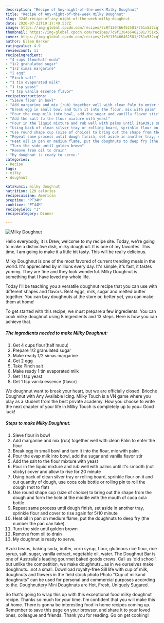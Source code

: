 ```yaml
---
description: "Recipe of Any-night-of-the-week Milky Doughnut"
title: "Recipe of Any-night-of-the-week Milky Doughnut"
slug: 3248-recipe-of-any-night-of-the-week-milky-doughnut
date: 2020-07-22T19:17:40.537Z
image: https://img-global.cpcdn.com/recipes/7c9f130466462581/751x532cq70/milky-doughnut-recipe-main-photo.jpg
thumbnail: https://img-global.cpcdn.com/recipes/7c9f130466462581/751x532cq70/milky-doughnut-recipe-main-photo.jpg
cover: https://img-global.cpcdn.com/recipes/7c9f130466462581/751x532cq70/milky-doughnut-recipe-main-photo.jpg
author: Ellen Barker
ratingvalue: 4.9
reviewcount: 11
recipeingredient:
- "4 cups flourhalf mudu"
- "1/2 granulated sugar"
- "1/2 simas margarine"
- "2 egg"
- "Pinch salt"
- "1 tin evaporated milk"
- "1 tsp yeast"
- "1 tsp vanila essence flavor"
recipeinstructions:
- "Sieve flour in bowl"
- "Add margarine and mix (rub) together well with clean Palm to enter the flour"
- "Break egg in small bowl and turn it into the flour, mix with palm"
- "Pour the evap milk into bowl, add the sugar and vanilla flavor stir"
- "Add the salt to the flour mixture with yeast"
- "Pour in the liquid mixture and rub well with palms until it&#39;s smooth (not sticky) cover and allow to rise for 20 minute"
- "Using back of clean silver tray or rolling board, sprinkle flour on it and cut quantity of dough, use coca cola bottle or rolling pin to roll the dough (not to flat)"
- "Use round shape cup (size of choice) to bring out the shape from the dough and form the hole at the middle with the mouth of coca cola bottle"
- "Repeat same process until dough finish, set aside in another tray, sprinkle flour and cover to rise again for 5/10 minute"
- "Heat oil in pan on medium flame, put the doughnuts to deep fry (the number the pan can take)"
- "Turn the side until golden brown"
- "Remove from oil to drain"
- "My doughnut is ready to serve."
categories:
- Recipe
tags:
- milky
- doughnut

katakunci: milky doughnut 
nutrition: 129 calories
recipecuisine: American
preptime: "PT34M"
cooktime: "PT44M"
recipeyield: "1"
recipecategory: Dinner

---
```



![Milky Doughnut](https://img-global.cpcdn.com/recipes/7c9f130466462581/751x532cq70/milky-doughnut-recipe-main-photo.jpg)

Hello everybody, it is Drew, welcome to my recipe site. Today, we're going to make a distinctive dish, milky doughnut. It is one of my favorites. This time, I am going to make it a little bit tasty. This will be really delicious.

Milky Doughnut is one of the most favored of current trending meals in the world. It's appreciated by millions every day. It's simple, it's fast, it tastes yummy. They are fine and they look wonderful. Milky Doughnut is something that I have loved my whole life.

Today I&#39;ll be teaching you a versatile doughnut recipe that you can use with different shapes and flavors. Beat eggs, milk, sugar and melted butter together. You can buy doughnuts at the store or, better yet, you can make them at home!


To get started with this recipe, we must prepare a few ingredients. You can cook milky doughnut using 8 ingredients and 13 steps. Here is how you can achieve that.

<!--inarticleads1-->

##### The ingredients needed to make Milky Doughnut:

1. Get 4 cups flour(half mudu)
1. Prepare 1/2 granulated sugar
1. Make ready 1/2 simas margarine
1. Get 2 egg
1. Take Pinch salt
1. Make ready 1 tin evaporated milk
1. Get 1 tsp yeast
1. Get 1 tsp vanila essence (flavor)


We doughnut want to break your heart, but we are officially closed. Brioche Doughnut with Any Available Icing. Milky Touch is a VN game where you play as a student from the best private academy. How you choose to write the next chapter of your life in Milky Touch is completely up to you~ Good luck! 

<!--inarticleads2-->

##### Steps to make Milky Doughnut:

1. Sieve flour in bowl
1. Add margarine and mix (rub) together well with clean Palm to enter the flour
1. Break egg in small bowl and turn it into the flour, mix with palm
1. Pour the evap milk into bowl, add the sugar and vanilla flavor stir
1. Add the salt to the flour mixture with yeast
1. Pour in the liquid mixture and rub well with palms until it&#39;s smooth (not sticky) cover and allow to rise for 20 minute
1. Using back of clean silver tray or rolling board, sprinkle flour on it and cut quantity of dough, use coca cola bottle or rolling pin to roll the dough (not to flat)
1. Use round shape cup (size of choice) to bring out the shape from the dough and form the hole at the middle with the mouth of coca cola bottle
1. Repeat same process until dough finish, set aside in another tray, sprinkle flour and cover to rise again for 5/10 minute
1. Heat oil in pan on medium flame, put the doughnuts to deep fry (the number the pan can take)
1. Turn the side until golden brown
1. Remove from oil to drain
1. My doughnut is ready to serve.


Azuki beans, baking soda, butter, corn syrup, flour, glutinous rice flour, rice syrup, salt, sugar, vanilla extract, vegetable oil, water. The Doughnut Bar is one of Australia&#39;s leading gourmet baked goods crews. Call us &#39;old school&#39;, but unlike the competition, we make doughnuts…as in we ourselves make doughnuts…not a small. Download royalty-free Sill life with cup of milk, doughnuts and flowers in the field stock photo Photo &#34;Cup of milkand doughnuts&#34; can be used for personal and commercial purposes according to the. Doughnuttery Mini Doughnuts are Hot, Fresh, Uniquely Sugared. 

So that's going to wrap this up with this exceptional food milky doughnut recipe. Thanks so much for your time. I'm confident that you will make this at home. There is gonna be interesting food in home recipes coming up. Remember to save this page on your browser, and share it to your loved ones, colleague and friends. Thank you for reading. Go on get cooking!
